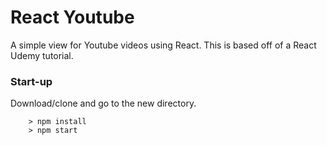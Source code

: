 # React Youtube

A simple view for Youtube videos using React. This is based off of a React Udemy tutorial.

### Start-up

Download/clone and go to the new directory.

```
	> npm install
	> npm start
```
